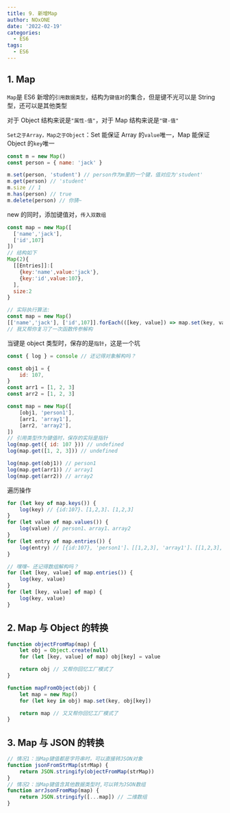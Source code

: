 ```yaml
---
title: 9. 新增Map
author: NOxONE
date: '2022-02-19'
categories:
  - ES6
tags:
  - ES6
---
```


## 1. Map

`Map`是 ES6 新增的`引用数据类型`，结构为`键值对`的集合，但是键不光可以是 String 型，还可以是其他类型

对于 Object 结构来说是`"属性-值"`，对于 Map 结构来说是`"键-值"`

`Set之于Array，Map之于Object`：Set 能保证 Array 的`value`唯一，Map 能保证 Object 的`key`唯一

```js
const m = new Map()
const person = { name: 'jack' }

m.set(person, 'student') // person作为m里的一个键，值对应为'student'
m.get(person) // 'student'
m.size // 1
m.has(person) // true
m.delete(person) // 你猜~
```

new 的同时，添加键值对，`传入双数组`

```js
const map = new Map([
  ['name','jack'],
  ['id',107]
])
// 结构如下
Map(2){
  [[Entries]]:[
    {key:'name',value:'jack'},
    {key:'id',value:107},
  ],
  size:2
}

// 实际执行算法:
const map = new Map()
[['name','jack'], ['id',107]].forEach(([key, value]) => map.set(key, value))
// 我又帮你复习了一次函数传参解构
```

当键是 object 类型时，保存的是`指针`，这是一个坑

```js
const { log } = console // 还记得对象解构吗？

const obj1 = {
	id: 107,
}
const arr1 = [1, 2, 3]
const arr2 = [1, 2, 3]

const map = new Map([
	[obj1, 'person1'],
	[arr1, 'array1'],
	[arr2, 'array2'],
])
// 引用类型作为键值时，保存的实际是指针
log(map.get({ id: 107 })) // undefined
log(map.get([1, 2, 3])) // undefined

log(map.get(obj1)) // person1
log(map.get(arr1)) // array1
log(map.get(arr2)) // array2
```

遍历操作

```js
for (let key of map.keys()) {
	log(key) // {id:107}、[1,2,3]、[1,2,3]
}
for (let value of map.values()) {
	log(value) // person1、array1、array2
}
for (let entry of map.entries()) {
	log(entry) // [{id:107}, 'person1']、[[1,2,3], 'array1']、[[1,2,3], 'array2']
}

// 嘿嘿~ 还记得数组解构吗？
for (let [key, value] of map.entries()) {
	log(key, value)
}
for (let [key, value] of map) {
	log(key, value)
}
```

## 2. Map 与 Object 的转换

```js
function objectFromMap(map) {
	let obj = Object.create(null)
	for (let [key, value] of map) obj[key] = value

	return obj // 又帮你回忆工厂模式了
}

function mapFromObject(obj) {
	let map = new Map()
	for (let key in obj) map.set(key, obj[key])

	return map // 又又帮你回忆工厂模式了
}
```

## 3. Map 与 JSON 的转换

```js
// 情况1：当Map键值都是字符串时，可以直接转JSON对象
function jsonFromStrMap(strMap) {
	return JSON.stringify(objectFromMap(strMap))
}
// 情况2：当Map键值含其他数据类型时,可以转为JSON数组
function arrJsonFromMap(map) {
	return JSON.stringify([...map]) // 二维数组
}
```
